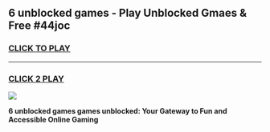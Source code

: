 
## 6 unblocked games - Play Unblocked Gmaes & Free #44joc
<h3>
<a href="https://news.freeplayer.one?title=6_unblocked_games&ref=24F">CLICK TO PLAY</a></h3>
<hr>

<h3>
<a href="https://news.freeplayer.one?title=6_unblocked_games&ref=24F">CLICK 2 PLAY</a>
  
</h3>

<a href="https://news.freeplayer.one?title=6_unblocked_games&ref=24F/"><img src="https://clearcache.store/games.png"></a>


**6 unblocked games games unblocked: Your Gateway to Fun and Accessible Online Gaming**
